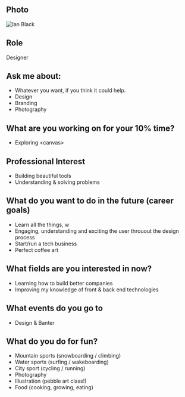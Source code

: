 ## Photo
![Ian Black](https://secure.gravatar.com/avatar/74e2778270b85e93630053bcae261148?s=400&r=pg&d=retro&v=1448022082696?size=200)

## Role
Designer

## Ask me about:
- Whatever you want, if you think it could help.
- Design
- Branding
- Photography

## What are you working on for your 10% time?
- Exploring \<canvas\>

## Professional Interest
- Building beautiful tools
- Understanding & solving problems

## What do you want to do in the future (career goals)
- Learn all the things, w
- Engaging, understanding and exciting the user throuout the design process
- Start/run a tech business
- Perfect coffee art

## What fields are you interested in now?
- Learning how to build better companies
- Improving my knowledge of front & back end technologies

## What events do you go to
- Design & Banter

## What do you do for fun?
- Mountain sports (snowboarding / climbing)
- Water sports (surfing / wakeboarding)
- City sport (cycling / running)
- Photography
- Illustration (pebble art class!)
- Food (cooking, growing, eating)
